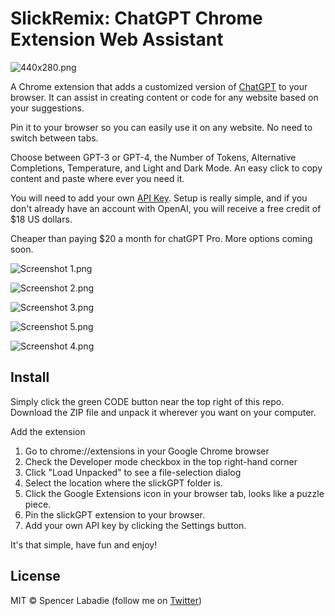 # SlickRemix: ChatGPT Chrome Extension Web Assistant

![440x280.png](https://raw.githubusercontent.com/spencerslickremix/slickGPT/main/screenshots/440x280.png)

A Chrome extension that adds a customized version of [ChatGPT](https://chat.openai.com) to your browser. It can assist in creating content or code for any website based on your suggestions.

Pin it to your browser so you can easily use it on any website. No need to switch between tabs.

Choose between GPT-3 or GPT-4, the Number of Tokens, Alternative Completions, Temperature, and Light and Dark Mode. An easy click to copy content and paste where ever you need it.

You will need to add your own [API Key](https://platform.openai.com/account/api-keys). Setup is really simple, and if you don't already have an account with OpenAI, you will receive a free credit of $18 US dollars.

Cheaper than paying $20 a month for chatGPT Pro. More options coming soon.

![Screenshot 1.png](https://raw.githubusercontent.com/spencerslickremix/slickGPT/main/screenshots/Screenshot%201.png)

![Screenshot 2.png](https://raw.githubusercontent.com/spencerslickremix/slickGPT/main/screenshots/Screenshot%202.png)

![Screenshot 3.png](https://raw.githubusercontent.com/spencerslickremix/slickGPT/main/screenshots/Screenshot%203.png)

![Screenshot 5.png](https://raw.githubusercontent.com/spencerslickremix/slickGPT/main/screenshots/Screenshot%205.png)

![Screenshot 4.png](https://raw.githubusercontent.com/spencerslickremix/slickGPT/main/screenshots/Screenshot%204.png)

## Install

Simply click the green CODE button near the top right of this repo. Download the ZIP file and unpack it wherever you want on your computer.

Add the extension

1. Go to chrome://extensions in your Google Chrome browser
2. Check the Developer mode checkbox in the top right-hand corner
3. Click "Load Unpacked" to see a file-selection dialog
4. Select the location where the slickGPT folder is.
5. Click the Google Extensions icon in your browser tab, looks like a puzzle piece.
6. Pin the slickGPT extension to your browser.
7. Add your own API key by clicking the Settings button.

It's that simple, have fun and enjoy!

## License

MIT © Spencer Labadie (follow me on <a href="https://twitter.com/SpencerLabadie">Twitter</a>)